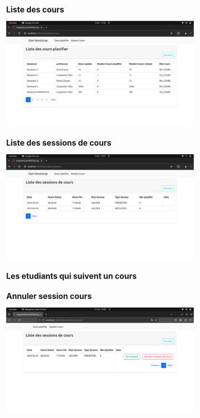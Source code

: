 ## Liste des cours
<img src="/vid/image.png"/>

## Liste des sessions de cours
<img src="/vid/image-copy.png"/>

## Les etudiants qui suivent un cours


## Annuler session cours
<img src="/vid/img4.png"/>
